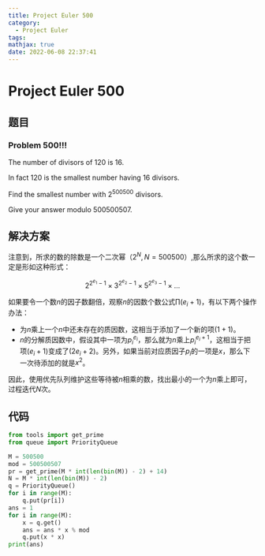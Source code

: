 ```yaml
---
title: Project Euler 500
category:
  - Project Euler
tags:
mathjax: true
date: 2022-06-08 22:37:41
---
```


<escape><!-- more --></escape>

# Project Euler 500

## 题目

### Problem $500$!!!

The number of divisors of $120$ is $16$.

In fact $120$ is the smallest number having $16$ divisors.

Find the smallest number with $2^{500500}$ divisors.

Give your answer modulo $500500507$.

## 解决方案

注意到，所求的数的除数是一个二次幂（$2^{N},N=500500$）,那么所求的这个数一定是形如这种形式：

$$2^{2^{e_1}-1}\times3^{2^{e_2}-1}\times 5^{2^{e_3}-1}\times \dots$$

如果要令一个数$n$的因子数翻倍，观察$n$的因数个数公式$\prod (e_i+1)$，有以下两个操作办法：

- 为$n$乘上一个$n$中还未存在的质因数，这相当于添加了一个新的项$(1+1)$。
- $n$的分解质因数中，假设其中一项为$p_i^{e_i}$，那么就为$n$乘上$p_i^{e_i+1}$，这相当于把项$(e_i+1)$变成了$(2e_i+2)$。另外，如果当前对应质因子$p_i$的一项是$x$，那么下一次待添加的就是$x^2$。

因此，使用优先队列维护这些等待被$n$相乘的数，找出最小的一个为$n$乘上即可，过程迭代$N$次。

## 代码

```py
from tools import get_prime
from queue import PriorityQueue

M = 500500
mod = 500500507
pr = get_prime(M * int(len(bin(M)) - 2) + 14)
N = M * int(len(bin(M)) - 2)
q = PriorityQueue()
for i in range(M):
    q.put(pr[i])
ans = 1
for i in range(M):
    x = q.get()
    ans = ans * x % mod
    q.put(x * x)
print(ans)

```
